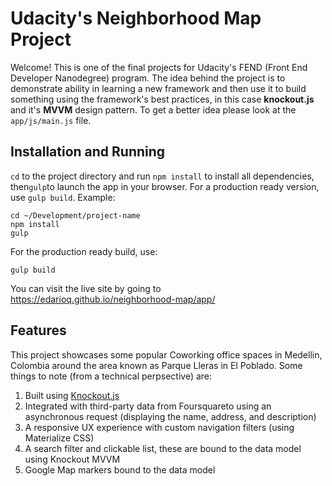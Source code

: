 # Udacity's Neighborhood Map Project
Welcome! This is one of the final projects for Udacity's FEND (Front End Developer Nanodegree) program. The idea behind the project is to demonstrate ability in learning a new framework and then use it to build something using the framework's best practices, in this case **knockout.js** and it's **MVVM** design pattern. To get a better idea please look at the `app/js/main.js` file.

## Installation and Running
`cd` to the project directory and run `npm install` to install all dependencies, then`gulp`to launch the app in your browser. For a production ready version, use `gulp build`. Example:

```
cd ~/Development/project-name
npm install
gulp
```
For the production ready build, use:
```
gulp build
```

You can visit the live site by going to <a href="https://edarioq.github.io/neighborhood-map/app/" target="_blank">https://edarioq.github.io/neighborhood-map/app/</a>

## Features
This project showcases some popular Coworking office spaces in Medellin, Colombia around the area known as Parque Lleras in El Poblado. Some things to note (from a technical perpsective) are:

1. Built using [Knockout.js ](http://knockoutjs.com/)
2. Integrated with third-party data from Foursquareto using an asynchronous request (displaying the name, address, and description)
3. A responsive UX experience with custom navigation filters (using Materialize CSS)
4. A search filter and clickable list, these are bound to the data model using Knockout MVVM
5. Google Map markers bound to the data model
